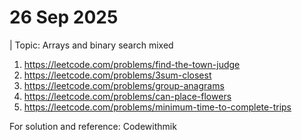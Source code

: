 # 26 Sep 2025 
| Topic: Arrays and binary search mixed

1. https://leetcode.com/problems/find-the-town-judge
2. ⁠https://leetcode.com/problems/3sum-closest
3. ⁠https://leetcode.com/problems/group-anagrams
4. ⁠https://leetcode.com/problems/can-place-flowers
5. ⁠https://leetcode.com/problems/minimum-time-to-complete-trips

For solution and reference: Codewithmik
